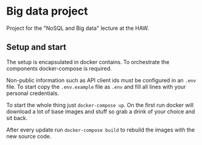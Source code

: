 # Big data project

Project for the "NoSQL and Big data" lecture at the HAW.

## Setup and start

The setup is encapsulated in docker contains. To orchestrate the components docker-compose
is required.

Non-public information such as API client ids must be configured in an `.env` file. To start
copy the `.env.example` file as `.env` and fill all lines with your personal credentials.

To start the whole thing just `docker-compose up`. On the first run docker will download a
lot of base images and stuff so grab a drink of your choice and sit back.

After every update run `docker-compose build` to rebuild the images with the new source code.
